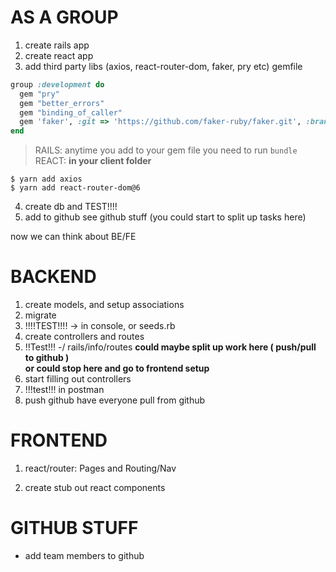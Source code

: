 # AS A GROUP

1. create rails app
2. create react app
3. add third party libs (axios, react-router-dom, faker, pry etc)
gemfile
```ruby
group :development do
  gem "pry"
  gem "better_errors"
  gem "binding_of_caller"
  gem 'faker', :git => 'https://github.com/faker-ruby/faker.git', :branch => 'master'
end
```
  > RAILS: anytime you add to your gem file you need to run `bundle`
  > REACT: **in your client folder**
  ```
  $ yarn add axios
  $ yarn add react-router-dom@6
  ```

  4. create db and TEST!!!! 
  5. add to github see github stuff (you could start to split up tasks here)

  now we can think about BE/FE

  # BACKEND
  1. create models, and setup associations
  2. migrate
  3. !!!!TEST!!!! -> in console, or seeds.rb
  4. create controllers and routes
  5. !!Test!!! -/ rails/info/routes
  **could maybe split up work here ( push/pull to github )**\
  **or could stop here and go to frontend setup**
  6. start filling out controllers
  7. !!!test!!! in postman
  8. push github have everyone pull from github

  # FRONTEND
  1. react/router: Pages and Routing/Nav
    
  2. create stub out react components
  


  
  
  
  
  # GITHUB STUFF
  - add team members to github


